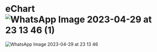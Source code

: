 # eChart![WhatsApp Image 2023-04-29 at 23 13 46 (1)](https://user-images.githubusercontent.com/129544413/235316924-6b256d8b-19d8-4719-b1db-70a5bb9c1390.jpeg)
![WhatsApp Image 2023-04-29 at 23 13 46](https://user-images.githubusercontent.com/129544413/235316938-e32cc899-1edc-4245-90b2-66668e52627e.jpeg)
